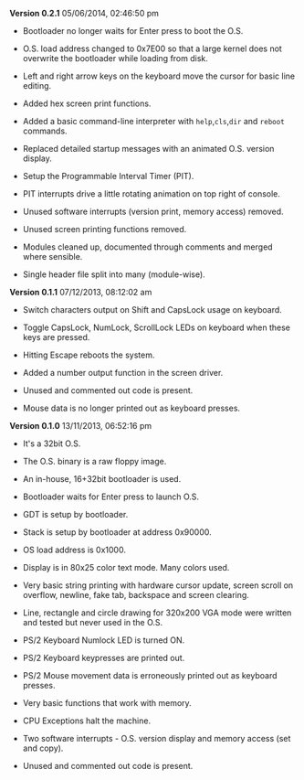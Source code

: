 **Version 0.2.1**
05/06/2014, 02:46:50 pm

- Bootloader no longer waits for Enter press to boot the O.S.
- O.S. load address changed to 0x7E00 so that a large kernel does not overwrite
  the bootloader while loading from disk.

- Left and right arrow keys on the keyboard move the cursor for basic line
  editing.
- Added hex screen print functions.
- Added a basic command-line interpreter with `help`,`cls`,`dir` and `reboot`
  commands.
- Replaced detailed startup messages with an animated O.S. version display.

- Setup the Programmable Interval Timer (PIT).
- PIT interrupts drive a little rotating animation on top right of console.

- Unused software interrupts (version print, memory access) removed.
- Unused screen printing functions removed.
- Modules cleaned up, documented through comments and merged where sensible.
- Single header file split into many (module-wise).


**Version 0.1.1**
07/12/2013, 08:12:02 am

- Switch characters output on Shift and CapsLock usage on keyboard.
- Toggle CapsLock, NumLock, ScrollLock LEDs on keyboard when these keys are
  pressed.
- Hitting Escape reboots the system.

- Added a number output function in the screen driver.
- Unused and commented out code is present.
- Mouse data is no longer printed out as keyboard presses.


**Version 0.1.0**
13/11/2013, 06:52:16 pm

- It's a 32bit O.S.
- The O.S. binary is a raw floppy image.

- An in-house, 16+32bit bootloader is used.
- Bootloader waits for Enter press to launch O.S.
- GDT is setup by bootloader.
- Stack is setup by bootloader at address 0x90000.
- OS load address is 0x1000.

- Display is in 80x25 color text mode. Many colors used.
- Very basic string printing with hardware cursor update, screen scroll
  on overflow, newline, fake tab, backspace and screen clearing.
- Line, rectangle and circle drawing for 320x200 VGA mode
  were written and tested but never used in the O.S.

- PS/2 Keyboard Numlock LED is turned ON.
- PS/2 Keyboard keypresses are printed out.
- PS/2 Mouse movement data is erroneously printed out as keyboard presses.

- Very basic functions that work with memory.

- CPU Exceptions halt the machine.
- Two software interrupts - O.S. version display and memory
  access (set and copy).

- Unused and commented out code is present.